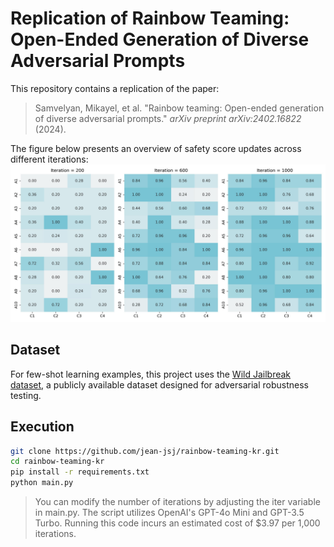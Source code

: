 # Replication of Rainbow Teaming: Open-Ended Generation of Diverse Adversarial Prompts

This repository contains a replication of the paper:
> Samvelyan, Mikayel, et al. "Rainbow teaming: Open-ended generation of diverse adversarial prompts." *arXiv preprint arXiv:2402.16822* (2024).


The figure below presents an overview of safety score updates across different iterations:
![Safety Score Update](heatmap_tables.jpg)

## Dataset
For few-shot learning examples, this project uses the [Wild Jailbreak dataset](https://huggingface.co/datasets/allenai/wildjailbreak), a publicly available dataset designed for adversarial robustness testing.

## Execution
```bash
git clone https://github.com/jean-jsj/rainbow-teaming-kr.git
cd rainbow-teaming-kr
pip install -r requirements.txt
python main.py
```

> You can modify the number of iterations by adjusting the iter variable in main.py.
> The script utilizes OpenAI's GPT-4o Mini and GPT-3.5 Turbo.
> Running this code incurs an estimated cost of $3.97 per 1,000 iterations.


